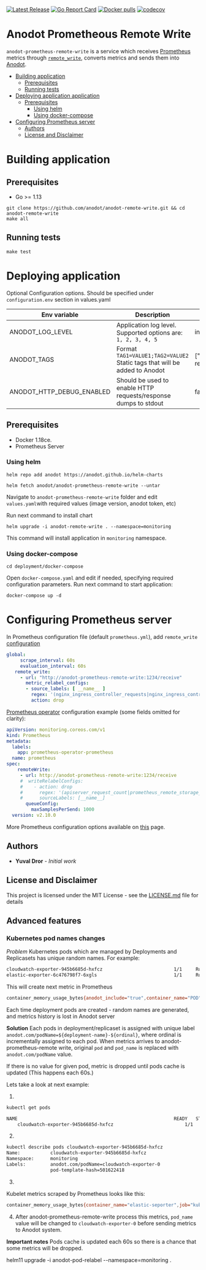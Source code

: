 [![Latest Release](https://img.shields.io/github/release/anodot/anodot-remote-write.svg)](https://github.com/anodot/anodot-remote-write/releases/latest)
[![Go Report Card](https://goreportcard.com/badge/github.com/anodot/anodot-remote-write)](https://goreportcard.com/report/github.com/anodot/anodot-remote-write)
[![Docker pulls](https://img.shields.io/docker/pulls/anodot/prometheus-remote-write.svg)](https://hub.docker.com/r/anodot/prometheus-remote-write)
[![codecov](https://codecov.io/gh/anodot/anodot-remote-write/branch/master/graph/badge.svg)](https://codecov.io/gh/anodot/anodot-remote-write)

# Anodot Prometheous Remote Write

`anodot-prometheus-remote-write` is a service which receives [Prometheus](https://github.com/prometheus) metrics through [`remote_write`](https://prometheus.io/docs/prometheus/latest/configuration/configuration/#remote_write), converts metrics and sends them into [Anodot](https://www.anodot.com).

* [Building application](#building-application)
  * [Prerequisites](#prerequisites)
  * [Running tests](#running-tests)
* [Deploying application application](#deploying-application)
  * [Prerequisites](#prerequisites-1)
     * [Using helm](#using-helm)
     * [Using docker-compose](#using-docker-compose)
* [Configuring Prometheus server](#configuring-prometheus-server)
  * [Authors](#authors)
  * [License and Disclaimer](#license-and-disclaimer)

# Building application
## Prerequisites
 - Go >= 1.13
 
```shell script
git clone https://github.com/anodot/anodot-remote-write.git && cd anodot-remote-write
make all
```

## Running tests
```shell script
make test
```

# Deploying application

Optional Configuration options. Should be specified under `configuration.env` section in values.yaml

| Env variable                | Description                                                                   | Default       | 
| ----------------------------|-------------------------------------------------------------------------------| --------------|
| ANODOT_LOG_LEVEL            | Application log level. Supported options are: `1, 2, 3, 4, 5`| info          |
| ANODOT_TAGS                 | Format `TAG1=VALUE1;TAG2=VALUE2` Static tags that will be added to Anodot |["source":"prometheus-remote-write"]|
| ANODOT_HTTP_DEBUG_ENABLED   | Should be used to enable HTTP requests/response dumps to stdout |false|

## Prerequisites
- Docker 1.18ce.
- Prometheus Server

### Using helm

```shell script
helm repo add anodot https://anodot.github.io/helm-charts
```

```shell script
helm fetch anodot/anodot-prometheus-remote-write --untar
```

Navigate to `anodot-prometheus-remote-write` folder and edit `values.yaml`with required values (image version, anodot token,
etc)

Run next command to install chart
```shell script
helm upgrade -i anodot-remote-write . --namespace=monitoring
```

This command will install application in `monitoring` namespace.

### Using docker-compose

```shell script
cd deployment/docker-compose
```
Open `docker-compose.yaml` and edit if needed, specifying required configuration parameters.
Run next command to start application:
```shell script
docker-compose up -d 
``` 

# Configuring Prometheus server
In Prometheus configuration file (default `prometheus.yml`), add `remote_write` [configuration](https://prometheus.io/docs/prometheus/latest/configuration/configuration/#remote_write)
 ```yaml
 global:
      scrape_interval: 60s
      evaluation_interval: 60s
    remote_write:
      - url: "http://anodot-prometheus-remote-write:1234/receive"
        metric_relabel_configs:
        - source_labels: [ __name__ ]
          regex: '(nginx_ingress_controller_requests|nginx_ingress_controller_ingress_upstream_latency_seconds)'
          action: drop
```

[Prometheus operator](https://github.com/coreos/prometheus-operator) configuration example (some fields omitted for clarity):
```yaml
apiVersion: monitoring.coreos.com/v1
kind: Prometheus
metadata:
  labels:
    app: prometheus-operator-prometheus
  name: prometheus
spec:
    remoteWrite:
     - url: http://anodot-prometheus-remote-write:1234/receive
     #  writeRelabelConfigs:
     #    - action: drop
     #      regex: '(apiserver_request_count|prometheus_remote_storage_sent_batch_duration_seconds_bucket)'
     #      sourceLabels: [__name__]
       queueConfig:
         maxSamplesPerSend: 1000
  version: v2.10.0
```

More Prometheus configuration options available on [this](https://github.com/coreos/prometheus-operator/blob/master/Documentation/api.md#remotewritespec) page.

## Authors

* **Yuval Dror** - *Initial work* 

## License and Disclaimer

This project is licensed under the MIT License - see the [LICENSE.md](LICENSE.md) file for details


## Advanced features
### Kubernetes pod names changes

*Problem*
Kubernetes pods which are managed by Deployments and Replicasets has unique random names.
For example:
```bash
cloudwatch-exporter-945b6685d-hxfcz                          1/1     Running   0          123d
elastic-exporter-6c476798f7-6xgls                            1/1     Running   0          14d
``` 

This will create next metric in Prometheus 
```bash
container_memory_usage_bytes{anodot_include="true",container_name="POD",image="k8s.gcr.io/pause-amd64:3.0",job="kubelet",namespace="default",node="ip-10-0-37-203.ap-southeast-2.compute.internal",pod_name="anodotd-webapp-b57c79d8-fctnf"}
```

Each time deployment pods are created - random names are generated, and metrics history is lost in Anodot server


**Solution**
Each pods in deployment/replicaset is assigned with unique label `anodot.com/podName=${deployment-name}-${ordinal}`, where ordinal is incrementally assigned to each pod.
When metrics arrives to anodot-prometheus-remote write, original `pod` and `pod_name` is replaced with `anodot.com/podName` value. 

If there is no value for given pod, metric is dropped until pods cache is updated (This happens each 60s.)

Lets take a look at next example:

1.
```bash
kubectl get pods

NAME                                                         READY   STATUS    RESTARTS   AGE
    cloudwatch-exporter-945b6685d-hxfcz                          1/1     Running   0          124d
```
2.
```bash
kubectl describe pods cloudwatch-exporter-945b6685d-hxfcz
Name:           cloudwatch-exporter-945b6685d-hxfcz
Namespace:      monitoring
Labels:         anodot.com/podName=cloudwatch-exporter-0
                pod-template-hash=501622418
```
3. 
Kubelet metrics scraped by Prometheus looks like this:
```bash
container_memory_usage_bytes{container_name="elastic-seporter",job="kubelet",namespace="monitoring",pod_name="cloudwatch-exporter-945b6685d-hxfcz"}	
```
4. After anodot-prometheus-remote-write process this metrics, `pod_name` value will be changed to `cloudwatch-exporter-0` before sending metrics to Anodot system.



**Important notes**
Pods cache is updated each 60s so there is a chance that some metrics will be dropped.


helm11 upgrade -i anodot-pod-relabel --namespace=monitoring .